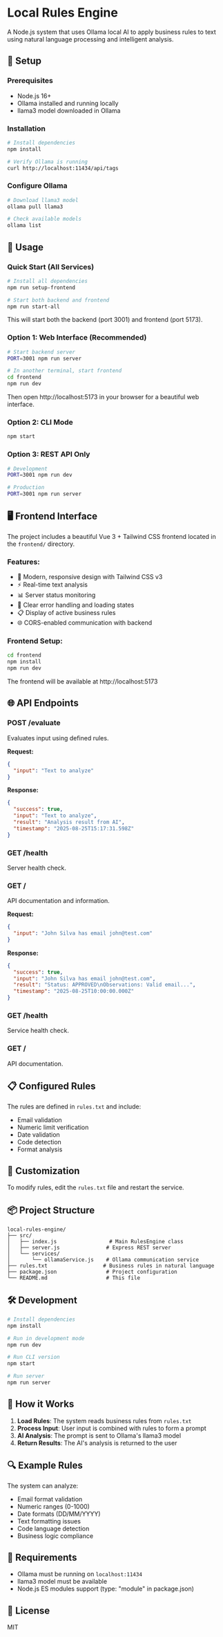 # Local Rules Engine

A Node.js system that uses Ollama local AI to apply business rules to text using natural language processing and intelligent analysis.

## 🚀 Setup

### Prerequisites
- Node.js 16+
- Ollama installed and running locally
- llama3 model downloaded in Ollama

### Installation

```bash
# Install dependencies
npm install

# Verify Ollama is running
curl http://localhost:11434/api/tags
```

### Configure Ollama
```bash
# Download llama3 model
ollama pull llama3

# Check available models
ollama list
```

## 📝 Usage

### Quick Start (All Services)
```bash
# Install all dependencies
npm run setup-frontend

# Start both backend and frontend
npm run start-all
```
This will start both the backend (port 3001) and frontend (port 5173).

### Option 1: Web Interface (Recommended)
```bash
# Start backend server
PORT=3001 npm run server

# In another terminal, start frontend
cd frontend
npm run dev
```
Then open http://localhost:5173 in your browser for a beautiful web interface.

### Option 2: CLI Mode
```bash
npm start
```

### Option 3: REST API Only
```bash
# Development
PORT=3001 npm run dev

# Production
PORT=3001 npm run server
```

## 🖥️ Frontend Interface

The project includes a beautiful Vue 3 + Tailwind CSS frontend located in the `frontend/` directory.

### Features:
- 🎨 Modern, responsive design with Tailwind CSS v3
- ⚡ Real-time text analysis
- 📊 Server status monitoring
- 🔄 Clear error handling and loading states
- 📋 Display of active business rules
- 🌐 CORS-enabled communication with backend

### Frontend Setup:
```bash
cd frontend
npm install
npm run dev
```

The frontend will be available at http://localhost:5173

## 🌐 API Endpoints

### POST /evaluate
Evaluates input using defined rules.

**Request:**
```json
{
  "input": "Text to analyze"
}
```

**Response:**
```json
{
  "success": true,
  "input": "Text to analyze",
  "result": "Analysis result from AI",
  "timestamp": "2025-08-25T15:17:31.598Z"
}
```

### GET /health
Server health check.

### GET /
API documentation and information.

**Request:**
```json
{
  "input": "John Silva has email john@test.com"
}
```

**Response:**
```json
{
  "success": true,
  "input": "John Silva has email john@test.com",
  "result": "Status: APPROVED\nObservations: Valid email...",
  "timestamp": "2025-08-25T10:00:00.000Z"
}
```

### GET /health
Service health check.

### GET /
API documentation.

## 📋 Configured Rules

The rules are defined in `rules.txt` and include:
- Email validation
- Numeric limit verification
- Date validation
- Code detection
- Format analysis

## 🔧 Customization

To modify rules, edit the `rules.txt` file and restart the service.

## 📦 Project Structure

```
local-rules-engine/
├── src/
│   ├── index.js                 # Main RulesEngine class
│   ├── server.js               # Express REST server
│   └── services/
│       └── ollamaService.js    # Ollama communication service
├── rules.txt                  # Business rules in natural language
├── package.json                # Project configuration
└── README.md                   # This file
```

## 🛠 Development

```bash
# Install dependencies
npm install

# Run in development mode
npm run dev

# Run CLI version
npm start

# Run server
npm run server
```

## 📖 How it Works

1. **Load Rules**: The system reads business rules from `rules.txt`
2. **Process Input**: User input is combined with rules to form a prompt
3. **AI Analysis**: The prompt is sent to Ollama's llama3 model
4. **Return Results**: The AI's analysis is returned to the user

## 🔍 Example Rules

The system can analyze:
- Email format validation
- Numeric ranges (0-1000)
- Date formats (DD/MM/YYYY)
- Text formatting issues
- Code language detection
- Business logic compliance

## 🚨 Requirements

- Ollama must be running on `localhost:11434`
- llama3 model must be available
- Node.js ES modules support (type: "module" in package.json)

## 📄 License

MIT

